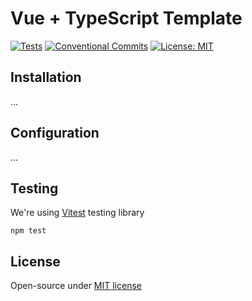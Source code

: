 # Vue + TypeScript Template

[![Tests](https://github.com/czernika/template-vue/actions/workflows/tests.yml/badge.svg)](https://github.com/czernika/template-vue/actions/workflows/tests.yml) [![Conventional Commits](https://img.shields.io/badge/Conventional%20Commits-1.0.0-%23FE5196?logo=conventionalcommits&logoColor=white)](https://conventionalcommits.org) [![License: MIT](https://img.shields.io/badge/License-MIT-yellow.svg)](https://opensource.org/licenses/MIT)

## Installation

...

## Configuration

...

## Testing

We're using [Vitest](https://vitest.dev/) testing library

```
npm test
```

## License

Open-source under [MIT license](LICENSE)
